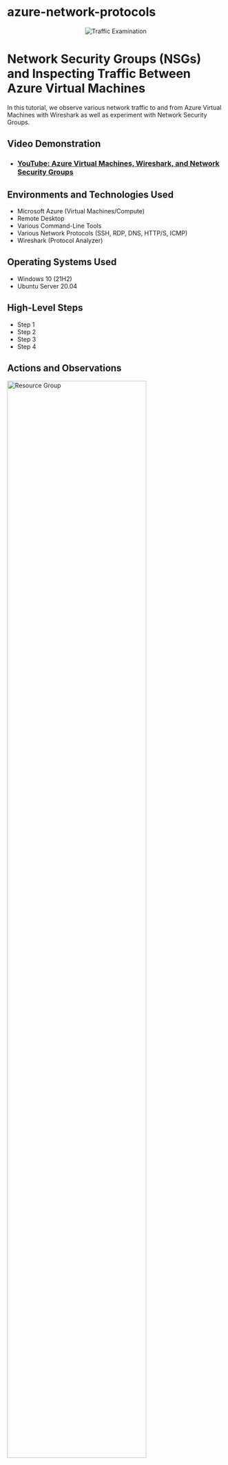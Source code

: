 # azure-network-protocols

<p align="center">
<img src="https://i.imgur.com/Ua7udoS.png" alt="Traffic Examination"/>
</p>

<h1>Network Security Groups (NSGs) and Inspecting Traffic Between Azure Virtual Machines</h1>
In this tutorial, we observe various network traffic to and from Azure Virtual Machines with Wireshark as well as experiment with Network Security Groups. <br />


<h2>Video Demonstration</h2>

- ### [YouTube: Azure Virtual Machines, Wireshark, and Network Security Groups](https://www.youtube.com)

<h2>Environments and Technologies Used</h2>

- Microsoft Azure (Virtual Machines/Compute)
- Remote Desktop
- Various Command-Line Tools
- Various Network Protocols (SSH, RDP, DNS, HTTP/S, ICMP)
- Wireshark (Protocol Analyzer)

<h2>Operating Systems Used </h2>

- Windows 10 (21H2)
- Ubuntu Server 20.04

<h2>High-Level Steps</h2>

- Step 1
- Step 2
- Step 3
- Step 4

<h2>Actions and Observations</h2>

<p>
<img src="https://i.imgur.com/ONhk5Gl.png" height="80%" width="80%" alt="Resource Group"/>
</p>
<p>
First, we create our first Resource Group called AZ-Compute-Network where all of our resources will be stored.
</p>
<br />

<p>
<img src="https://i.imgur.com/ywrHP61.png" height="80%" width="80%" alt="Virtual Machine"/>
</p>
<p>
Here we are going to create our first virtual machine within Azure. Our first virtual machine is going to be a Windows 10 VM called VM1, and the username is going to be my first name and last initial, "NicholasV".
</p>
<br />

<p>
<img src="https://i.imgur.com/zLY0QZJ.png" height="80%" width="80%" alt="Linux Virtual Machine"/>
</p>
<p>
Next, we are going to create a Linux Virtual Machine using the Ubuntu Server, and make sure we are on the sane virtual network as VM1 in the following step.
</p>
<br />

<p>
<img src="https://i.imgur.com/nb4LZmG.png" height="80%" width="80%" alt="VM1 vnet"/>
</p>
<p>
Virtual Network VM1, make sure VM2 is on the same network as VM1 by selecting, "VM1-vnet/default". This step is important as we will be able to analyze the traffic on the same network when we ping VM2's private IP Address and view it through <a href=https://www.wireshark.org/download.html>Wireshark</a> the traffic analyzer tool which we will download in a future step.
</p>
<br />

<p>
<img src="https://i.imgur.com/yqwKQqO.png" height="80%" width="80%" alt="VM1 Public IP Address"/>
</p>
<p>
Now that we have created our virtual machines, we can go ahead inside Microsoft Azure and click on VM1's virtual machine, and look for VM1's public IP address. We're going to need this to remotely log into VM1's virtual machine using Microsoft Remote Desktop on Mac which you can download for free inside the App Store. After Microsoft Remote Desktop has finished downloading, we will now open it, copy and paste the public IP address into the "PC name" section in the following step.
</p>
<br />

<p>
<img src="https://i.imgur.com/ygwJjhw.png" height="80%" width="80%" alt="Microsoft Remote Desktop settings"/>
</p>
<p>
While we still have Microsoft Remote Desktop open, we want to make sure everything is set up as is inside the screenshot and click add. Double check that you have the correct public IP address so that we can connect to our Windows virtual machine.
</p>
<br />

<p>
<img src="https://i.imgur.com/43MprWM.png" height="80%" width="80%" alt="Remote Desktop username and password"/>
</p>
<p>
Enter your username and password that you created in Microsoft Azure and click connect, mine is my first name and last initial.
</p>
<br />

<p>
<img src="https://i.imgur.com/fobm1Z9.png" height="80%" width="80%" alt="Windows loading screen"/>
</p>
<p>
<p>After you have entered your credentials successfully, you should see the loading screen on the Windows virtual machine showing your username that you created. In this example, my first name and last initial.</p>
</p>
<br />

<p>
<img src="https://i.imgur.com/PYXDTAH.png" height="80%" width="80%" alt="Wireshark website"/>
</p>
<p>
Now that we are logged in the Windows 10 virtual machine, it's time to download Wireshark. Download and install the "Windows Intel Installer" version in your Windows 10 virtual machine.
</p>
<br />

<p>
<img src="https://i.imgur.com/ITyDstg.png" height="80%" width="80%" alt="private IP address for virtual machine 2"/>
</p>
<p>
After Wireshark has been downloaded and installed, we're going to go back to Microsoft Azure and inside of your Resource Group, click on the second virtual machine that we created earlier, look for the Networking tab, and click on it and take note of the private IP address. In this example, it will be 10.0.0.5. We're going to analyze the traffic inside Wireshark when we ping this address from our first virtual machine (VM1) that we created.
</p>
<br />

<p>
<img src="https://i.imgur.com/TDhxFWt.png" height="80%" width="80%" alt="Wireshark traffic analyzer"/>
</p>
<p>
Next, we will open Wireshark and filter the traffic by ICMP (Internet Control Messaging Protocol) a protocol that devices within a network use to communicate problems with data transmission. I have opened Command Prompt inside of our virtual machine with wireshark installed. If you look carefully, I have set a perpetual ping from VM1 to VM2's private IP address inside of Command Prompt and you can see the requests and replies under the info section inside of Wireshark. This indicates that our virtual machine is receiving the data packets on the network.
</p>
<br />

<p>
<img src="https://i.imgur.com/og8xaPY.png" height="80%" width="80%" alt="Virtual Machine 2 Network settings inside of Azure"/>
</p>
<p>
While our virtual machine (VM1) continues to send pings to VM2's private IP address, we're going to head back into Microsoft Azure and click on VM2, and go to Settings, and click on Network. We are going to add an Inbound Rule, this is where we are going to set up our firewall inside of our NSG (Network Security Group) to block any incoming traffic to VM2's IP address. 
</p>
<br />

<p>
<img src="https://i.imgur.com/4mSBFId.png" height="80%" width="80%" alt="Network Security Rule"/>
</p>
<p>
This is where we are going to set up our Inbound Network Security Rule. This allows for us to customize our firewall settings based on the protocol we choose, in this case, we will set it up based off of the ICMP protocol since that is the protocol we have filtered our traffic by inside of Wireshark so we can actually analyze and view the data. Since we don't want any traffic going to VM2's private IP address, we are going to set our Action to Deny inside of our Inbound Network Security Rule to block any traffic going to that IP address. We are also going to set the priority to 200 so that it's top priority over the other rules, set up a custom name for our inbound rule just so we have a description of what our custom rule entails.
</p>
<br />

<p>
<img src="https://i.imgur.com/JUTu1dG.png" height="80%" width="80%" alt="Inbound Rule Priority"/>
</p>
<p>
After we have successfully set up our custom firewall settings, you can see based on the category what each custom rule is set to based on how we set everything up from our previous example. If we head over to Wireshark, we should now see the traffic being blocked inside of the traffic analyzer and see that there isn't a reply from VM2 in the following example.
</p>
<br />

<p>
<img src="https://i.imgur.com/7leb5fN.png" height="80%" width="80%" alt="Wireshark analyzer showing no response from virtual machine 2"/>
</p>
<p>
As previously discussed, if you take a look at Command Prompt, it says, "Request timed out", and in Wireshark, it says "no response found!". This means that our firewall is active and VM2 is no longer replying back to any pings to its private IP address because our firewall settings that we set up earlier has blocked and denied that traffic. 
</p>
<br />

<p>
<img src="https://i.imgur.com/AODyiJh.png" height="80%" width="80%" alt="Inbound Security Rule settings inside of Azure"/>
</p>
<p>
If we head back to our Inbound Security Rule where we set up our firewall, when we set the action to Allow, VM2 can now start receiving ping requests to its private IP address again.
<img src="https://i.imgur.com/mdkCd5Y.png" height ="80%" width="80%" alt="Wireshark"/>
</p>
<br />
<br />

<p>
<img src="https://i.imgur.com/z5FZSba.png" height="80%" width="80%" alt="Remote Linux Secure Shell"/>
</p>
<p>
In this step, we're going to go over the SSH protocol, port 22. This allows us to login to a remote server to execute commands and data transfer from one machine to another machine. We created a Linux virtual machine using the Ubuntu server inside of our Azure setup. In this example we remotely login to VM2's secure shell and if you remember from our previous setup for this VM, the username that we created was guest123. We're going to go ahead and filter the traffic inside of Wireshark to port 22 so we can analyze the traffic for this protocol in the next steps.
</p>
<br />

<p>
<img src="https://i.imgur.com/DerTPUM.png" height="80%" width="80%" alt="Linux commands"/>
</p>
<p>
Inside of our Linux secure shell, we're going to execute some basic Linux commands. In this example, we type the following commands:
  <ul>
    <li><strong>uname -a</strong> prints the name, version and other details about the current machine and the operating system running on it.</li>
    <li><strong>touch</strong> which we use to create a text file with a file extension ".txt" , in this example: helloworld.txt</li>
    <li><strong>ls -lasth</strong> displays a list of files inside of our current directory</li>
    <li><strong>rm</strong> deletes a file inside of a directory, in this case we use this command to delete helloworld.txt</li>
    <li><strong>exit</strong> to logout of guest123VM2 and close the connection to our Linux secure shell</li>
  </ul>
</p>
<br />

<p>
<img src="" height="80%" width="80%" alt=""/>
</p>
<p>

</p>
<br />

<p>
<img src="" height="80%" width="80%" alt=""/>
</p>
<p>

</p>
<br />

<p>
<img src="" height="80%" width="80%" alt=""/>
</p>
<p>

</p>
<br />
